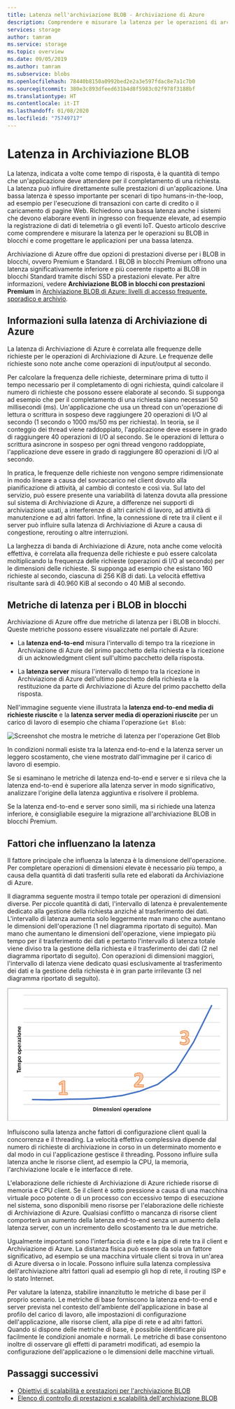 ```yaml
---
title: Latenza nell'archiviazione BLOB - Archiviazione di Azure
description: Comprendere e misurare la latenza per le operazioni di archiviazione BLOB e ottenere informazioni su come progettare applicazioni di archiviazione BLOB per una bassa latenza.
services: storage
author: tamram
ms.service: storage
ms.topic: overview
ms.date: 09/05/2019
ms.author: tamram
ms.subservice: blobs
ms.openlocfilehash: 78440b8150a0992bed2e2a3e597fdac8e7a1c7b0
ms.sourcegitcommit: 380e3c893dfeed631b4d8f5983c02f978f3188bf
ms.translationtype: HT
ms.contentlocale: it-IT
ms.lasthandoff: 01/08/2020
ms.locfileid: "75749717"
---
```

# <a name="latency-in-blob-storage"></a>Latenza in Archiviazione BLOB

La latenza, indicata a volte come tempo di risposta, è la quantità di tempo che un'applicazione deve attendere per il completamento di una richiesta. La latenza può influire direttamente sulle prestazioni di un'applicazione. Una bassa latenza è spesso importante per scenari di tipo humans-in-the-loop, ad esempio per l'esecuzione di transazioni con carte di credito o il caricamento di pagine Web. Richiedono una bassa latenza anche i sistemi che devono elaborare eventi in ingresso con frequenze elevate, ad esempio la registrazione di dati di telemetria o gli eventi IoT. Questo articolo descrive come comprendere e misurare la latenza per le operazioni su BLOB in blocchi e come progettare le applicazioni per una bassa latenza.

Archiviazione di Azure offre due opzioni di prestazioni diverse per i BLOB in blocchi, ovvero Premium e Standard. I BLOB in blocchi Premium offrono una latenza significativamente inferiore e più coerente rispetto ai BLOB in blocchi Standard tramite dischi SSD a prestazioni elevate. Per altre informazioni, vedere **Archiviazione BLOB in blocchi con prestazioni Premium** in [Archiviazione BLOB di Azure: livelli di accesso frequente, sporadico e archivio](storage-blob-storage-tiers.md).

## <a name="about-azure-storage-latency"></a>Informazioni sulla latenza di Archiviazione di Azure

La latenza di Archiviazione di Azure è correlata alle frequenze delle richieste per le operazioni di Archiviazione di Azure. Le frequenze delle richieste sono note anche come operazioni di input/output al secondo.

Per calcolare la frequenza delle richieste, determinare prima di tutto il tempo necessario per il completamento di ogni richiesta, quindi calcolare il numero di richieste che possono essere elaborate al secondo. Si supponga ad esempio che per il completamento di una richiesta siano necessari 50 millisecondi (ms). Un'applicazione che usa un thread con un'operazione di lettura o scrittura in sospeso deve raggiungere 20 operazioni di I/O al secondo (1 secondo o 1000 ms/50 ms per richiesta). In teoria, se il conteggio dei thread viene raddoppiato, l'applicazione deve essere in grado di raggiungere 40 operazioni di I/O al secondo. Se le operazioni di lettura o scrittura asincrone in sospeso per ogni thread vengono raddoppiate, l'applicazione deve essere in grado di raggiungere 80 operazioni di I/O al secondo.

In pratica, le frequenze delle richieste non vengono sempre ridimensionate in modo lineare a causa del sovraccarico nel client dovuto alla pianificazione di attività, al cambio di contesto e così via. Sul lato del servizio, può essere presente una variabilità di latenza dovuta alla pressione sul sistema di Archiviazione di Azure, a differenze nei supporti di archiviazione usati, a interferenze di altri carichi di lavoro, ad attività di manutenzione e ad altri fattori. Infine, la connessione di rete tra il client e il server può influire sulla latenza di Archiviazione di Azure a causa di congestione, rerouting o altre interruzioni.

La larghezza di banda di Archiviazione di Azure, nota anche come velocità effettiva, è correlata alla frequenza delle richieste e può essere calcolata moltiplicando la frequenza delle richieste (operazioni di I/O al secondo) per le dimensioni delle richieste. Si supponga ad esempio che esistano 160 richieste al secondo, ciascuna di 256 KiB di dati. La velocità effettiva risultante sarà di 40.960 KiB al secondo o 40 MiB al secondo.

## <a name="latency-metrics-for-block-blobs"></a>Metriche di latenza per i BLOB in blocchi

Archiviazione di Azure offre due metriche di latenza per i BLOB in blocchi. Queste metriche possono essere visualizzate nel portale di Azure:

- La **latenza end-to-end** misura l'intervallo di tempo tra la ricezione in Archiviazione di Azure del primo pacchetto della richiesta e la ricezione di un acknowledgment client sull'ultimo pacchetto della risposta.

- La **latenza server** misura l'intervallo di tempo tra la ricezione in Archiviazione di Azure dell'ultimo pacchetto della richiesta e la restituzione da parte di Archiviazione di Azure del primo pacchetto della risposta.

Nell'immagine seguente viene illustrata la **latenza end-to-end media di richieste riuscite** e la **latenza server media di operazioni riuscite** per un carico di lavoro di esempio che chiama l'operazione `Get Blob`:

![Screenshot che mostra le metriche di latenza per l'operazione Get Blob](media/storage-blobs-latency/latency-metrics-get-blob.png)

In condizioni normali esiste tra la latenza end-to-end e la latenza server un leggero scostamento, che viene mostrato dall'immagine per il carico di lavoro di esempio.

Se si esaminano le metriche di latenza end-to-end e server e si rileva che la latenza end-to-end è superiore alla latenza server in modo significativo, analizzare l'origine della latenza aggiuntiva e risolvere il problema.

Se la latenza end-to-end e server sono simili, ma si richiede una latenza inferiore, è consigliabile eseguire la migrazione all'archiviazione BLOB in blocchi Premium.

## <a name="factors-influencing-latency"></a>Fattori che influenzano la latenza

Il fattore principale che influenza la latenza è la dimensione dell'operazione. Per completare operazioni di dimensioni elevate è necessario più tempo, a causa della quantità di dati trasferiti sulla rete ed elaborati da Archiviazione di Azure.

Il diagramma seguente mostra il tempo totale per operazioni di dimensioni diverse. Per piccole quantità di dati, l'intervallo di latenza è prevalentemente dedicato alla gestione della richiesta anziché al trasferimento dei dati. L'intervallo di latenza aumenta solo leggermente man mano che aumentano le dimensioni dell'operazione (1 nel diagramma riportato di seguito). Man mano che aumentano le dimensioni dell'operazione, viene impiegato più tempo per il trasferimento dei dati e pertanto l'intervallo di latenza totale viene diviso tra la gestione della richiesta e il trasferimento dei dati (2 nel diagramma riportato di seguito). Con operazioni di dimensioni maggiori, l'intervallo di latenza viene dedicato quasi esclusivamente al trasferimento dei dati e la gestione della richiesta è in gran parte irrilevante (3 nel diagramma riportato di seguito).

![Screenshot che mostra il tempo totale delle operazioni in base alle dimensioni delle operazioni](media/storage-blobs-latency/operation-time-size-chart.png)

Influiscono sulla latenza anche fattori di configurazione client quali la concorrenza e il threading. La velocità effettiva complessiva dipende dal numero di richieste di archiviazione in corso in un determinato momento e dal modo in cui l'applicazione gestisce il threading. Possono influire sulla latenza anche le risorse client, ad esempio la CPU, la memoria, l'archiviazione locale e le interfacce di rete.

L'elaborazione delle richieste di Archiviazione di Azure richiede risorse di memoria e CPU client. Se il client è sotto pressione a causa di una macchina virtuale poco potente o di un processo con eccessivo tempo di esecuzione nel sistema, sono disponibili meno risorse per l'elaborazione delle richieste di Archiviazione di Azure. Qualsiasi conflitto o mancanza di risorse client comporterà un aumento della latenza end-to-end senza un aumento della latenza server, con un incremento dello scostamento tra le due metriche.

Ugualmente importanti sono l'interfaccia di rete e la pipe di rete tra il client e Archiviazione di Azure. La distanza fisica può essere da sola un fattore significativo, ad esempio se una macchina virtuale client si trova in un'area di Azure diversa o in locale. Possono influire sulla latenza complessiva dell'archiviazione altri fattori quali ad esempio gli hop di rete, il routing ISP e lo stato Internet.

Per valutare la latenza, stabilire innanzitutto le metriche di base per il proprio scenario. Le metriche di base forniscono la latenza end-to-end e server prevista nel contesto dell'ambiente dell'applicazione in base al profilo del carico di lavoro, alle impostazioni di configurazione dell'applicazione, alle risorse client, alla pipe di rete e ad altri fattori. Quando si dispone delle metriche di base, è possibile identificare più facilmente le condizioni anomale e normali. Le metriche di base consentono inoltre di osservare gli effetti di parametri modificati, ad esempio la configurazione dell'applicazione o le dimensioni delle macchine virtuali.

## <a name="next-steps"></a>Passaggi successivi

- [Obiettivi di scalabilità e prestazioni per l'archiviazione BLOB](scalability-targets.md)
- [Elenco di controllo di prestazioni e scalabilità dell'archiviazione BLOB](storage-performance-checklist.md)
